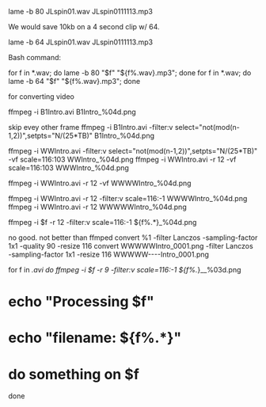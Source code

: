 lame -b 80 JLspin01.wav JLspin0111113.mp3

We would save 10kb on a 4 second clip w/ 64.

lame -b 64 JLspin01.wav JLspin0111113.mp3


Bash command:

for f in *.wav; do lame -b 80 "$f" "${f%.wav}.mp3"; done
for f in *.wav; do lame -b 64 "$f" "${f%.wav}.mp3"; done



for converting video

ffmpeg -i B1Intro.avi B1Intro_%04d.png

skip evey other frame
ffmpeg -i B1Intro.avi -filter:v select="not(mod(n-1\,2))",setpts="N/(25*TB)" B1Intro_%04d.png



ffmpeg -i WWIntro.avi -filter:v select="not(mod(n-1\,2))",setpts="N/(25*TB)" -vf scale=116:103 WWIntro_%04d.png
ffmpeg -i WWIntro.avi -r 12 -vf scale=116:103 WWWIntro_%04d.png

ffmpeg -i WWIntro.avi -r 12 -vf WWWWIntro_%04d.png

ffmpeg -i WWIntro.avi -r 12 -filter:v scale=116:-1 WWWWIntro_%04d.png
ffmpeg -i WWIntro.avi -r 12 WWWWWIntro_%04d.png

 ffmpeg -i $f -r 12 -filter:v scale=116:-1 ${f%.*}_%04d.png



no good. not better than ffmped
convert %1 -filter Lanczos -sampling-factor 1x1 -quality 90 -resize 116
convert WWWWWIntro_0001.png -filter Lanczos -sampling-factor 1x1 -resize 116 WWWWW----Intro_0001.png



for f in *.avi
do
 ffmpeg -i $f -r 9 -filter:v scale=116:-1 ${f%.*}__%03d.png
 # echo "Processing $f"
 # echo "filename: ${f%.*}"
 # do something on $f
done